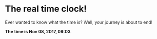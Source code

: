 # The real time clock!

Ever wanted to know what the time is? Well, your journey is about to end!

**The time is Nov 08, 2017, 09:03**